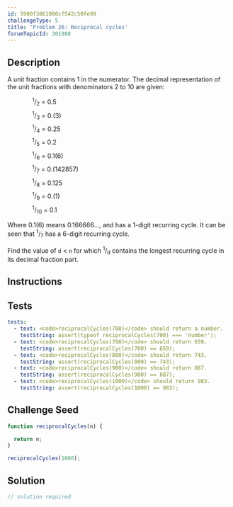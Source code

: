 ```yaml
---
id: 5900f3861000cf542c50fe99
challengeType: 5
title: 'Problem 26: Reciprocal cycles'
forumTopicId: 301908
---
```


## Description

<section id='description'>

A unit fraction contains 1 in the numerator. The decimal representation of the unit fractions with denominators 2 to 10 are given:

<div style='padding-left: 4em; display: inline-grid; grid-template-rows: auto; row-gap: 7px;'><div><sup>1</sup>/<sub>2</sub> = 0.5</div><div><sup>1</sup>/<sub>3</sub> = 0.(3)</div><div><sup>1</sup>/<sub>4</sub> = 0.25</div><div><sup>1</sup>/<sub>5</sub> = 0.2</div><div><sup>1</sup>/<sub>6</sub> = 0.1(6)</div><div><sup>1</sup>/<sub>7</sub> = 0.(142857)</div><div><sup>1</sup>/<sub>8</sub> = 0.125</div><div><sup>1</sup>/<sub>9</sub> = 0.(1)</div><div><sup>1</sup>/<sub>10</sub> = 0.1</div></div>

Where 0.1(6) means 0.166666..., and has a 1-digit recurring cycle. It can be seen that <sup>1</sup>/<sub>7</sub> has a 6-digit recurring cycle.

Find the value of `d` &lt; `n` for which <sup>1</sup>/<sub>d</sub> contains the longest recurring cycle in its decimal fraction part.

</section>

## Instructions

<section id='instructions'>

</section>

## Tests

<section id='tests'>

```yml
tests:
  - text: <code>reciprocalCycles(700)</code> should return a number.
    testString: assert(typeof reciprocalCycles(700) === 'number');
  - text: <code>reciprocalCycles(700)</code> should return 659.
    testString: assert(reciprocalCycles(700) == 659);
  - text: <code>reciprocalCycles(800)</code> should return 743.
    testString: assert(reciprocalCycles(800) == 743);
  - text: <code>reciprocalCycles(900)</code> should return 887.
    testString: assert(reciprocalCycles(900) == 887);
  - text: <code>reciprocalCycles(1000)</code> should return 983.
    testString: assert(reciprocalCycles(1000) == 983);

```

</section>

## Challenge Seed

<section id='challengeSeed'>

<div id='js-seed'>

```js
function reciprocalCycles(n) {

  return n;
}

reciprocalCycles(1000);
```

</div>

</section>

## Solution

<section id='solution'>

```js
// solution required
```

</section>
